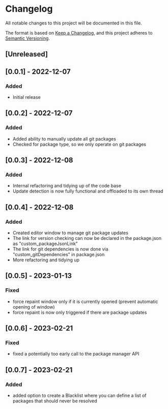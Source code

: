 # Changelog
All notable changes to this project will be documented in this file.

The format is based on [Keep a Changelog](https://keepachangelog.com/en/1.0.0/),
and this project adheres to [Semantic Versioning](https://semver.org/spec/v2.0.0.html).

## [Unreleased]

## [0.0.1] - 2022-12-07
### Added
- Initial release

## [0.0.2] - 2022-12-07
### Added
- Added ability to manually update all git packages
- Checked for package type, so we only operate on git packages

## [0.0.3] - 2022-12-08
### Added
- Internal refactoring and tidying up of the code base
- Update detection is now fully functional and offloaded to its own thread

## [0.0.4] - 2022-12-08
### Added
- Created editor window to manage git package updates
- The link for version checking can now be declared in the package.json as "custom_packageJsonLink"
- The link for git dependencies is now done via "custom_gitDependencies" in package.json
- More refactoring and tidying up

## [0.0.5] - 2023-01-13
### Fixed
- force repaint window only if it is currently opened (prevent automatic opening of window)
- force repaint is now only triggered if there are package updates

## [0.0.6] - 2023-02-21
### Fixed
- fixed a potentially too early call to the package manager API

## [0.0.7] - 2023-02-21
### Added
- added option to create a Blacklist where you can define a list of packages that should never be resolved
